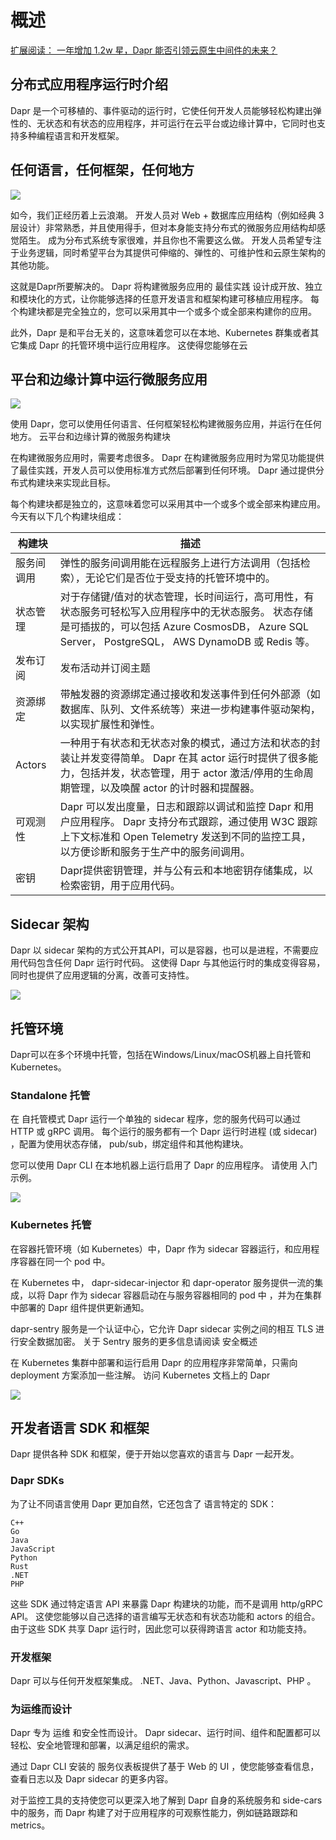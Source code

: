 # 概述

[扩展阅读： 一年增加 1.2w 星，Dapr 能否引领云原生中间件的未来？](/blog/1e414e7ad2fb68e8d5dc620a6)

## 分布式应用程序运行时介绍

Dapr 是一个可移植的、事件驱动的运行时，它使任何开发人员能够轻松构建出弹性的、无状态和有状态的应用程序，并可运行在云平台或边缘计算中，它同时也支持多种编程语言和开发框架。

## 任何语言，任何框架，任何地方

![](/overview/overview.png)

如今，我们正经历着上云浪潮。 开发人员对 Web + 数据库应用结构（例如经典 3 层设计）非常熟悉，并且使用得手，但对本身能支持分布式的微服务应用结构却感觉陌生。 成为分布式系统专家很难，并且你也不需要这么做。 开发人员希望专注于业务逻辑，同时希望平台为其提供可伸缩的、弹性的、可维护性和云原生架构的其他功能。

这就是Dapr所要解决的。 Dapr 将构建微服务应用的 最佳实践 设计成开放、独立和模块化的方式，让你能够选择的任意开发语言和框架构建可移植应用程序。 每个构建块都是完全独立的，您可以采用其中一个或多个或全部来构建你的应用。

此外，Dapr 是和平台无关的，这意味着您可以在本地、Kubernetes 群集或者其它集成 Dapr 的托管环境中运行应用程序。 这使得您能够在云

## 平台和边缘计算中运行微服务应用

![](/overview/building_blocks.png)

使用 Dapr，您可以使用任何语言、任何框架轻松构建微服务应用，并运行在任何地方。
云平台和边缘计算的微服务构建块

在构建微服务应用时，需要考虑很多。 Dapr 在构建微服务应用时为常见功能提供了最佳实践，开发人员可以使用标准方式然后部署到任何环境。 Dapr 通过提供分布式构建块来实现此目标。

每个构建块都是独立的，这意味着您可以采用其中一个或多个或全部来构建应用。 今天有以下几个构建块组成：

构建块 | 描述
---|---
服务间调用 | 弹性的服务间调用能在远程服务上进行方法调用（包括检索），无论它们是否位于受支持的托管环境中的。
状态管理 | 对于存储键/值对的状态管理，长时间运行，高可用性，有状态服务可轻松写入应用程序中的无状态服务。 状态存储是可插拔的，可以包括 Azure CosmosDB， Azure SQL Server， PostgreSQL， AWS DynamoDB 或 Redis 等。
发布订阅 | 发布活动并订阅主题
资源绑定 | 带触发器的资源绑定通过接收和发送事件到任何外部源（如数据库、队列、文件系统等）来进一步构建事件驱动架构，以实现扩展性和弹性。
Actors | 一种用于有状态和无状态对象的模式，通过方法和状态的封装让并发变得简单。 Dapr 在其 actor 运行时提供了很多能力，包括并发，状态管理，用于 actor 激活/停用的生命周期管理，以及唤醒 actor 的计时器和提醒器。
可观测性 | Dapr 可以发出度量，日志和跟踪以调试和监控 Dapr 和用户应用程序。 Dapr 支持分布式跟踪，通过使用 W3C 跟踪上下文标准和 Open Telemetry 发送到不同的监控工具，以方便诊断和服务于生产中的服务间调用。
密钥 | Dapr提供密钥管理，并与公有云和本地密钥存储集成，以检索密钥，用于应用代码。

## Sidecar 架构

Dapr 以 sidecar 架构的方式公开其API，可以是容器，也可以是进程，不需要应用代码包含任何 Dapr 运行时代码。 这使得 Dapr 与其他运行时的集成变得容易，同时也提供了应用逻辑的分离，改善可支持性。

![](/overview/overview-sidecar-model.png)

## 托管环境

Dapr可以在多个环境中托管，包括在Windows/Linux/macOS机器上自托管和Kubernetes。

### Standalone 托管

在 自托管模式 Dapr 运行一个单独的 sidecar 程序，您的服务代码可以通过 HTTP 或 gRPC 调用。 每个运行的服务都有一个 Dapr 运行时进程 (或 sidecar) ，配置为使用状态存储， pub/sub，绑定组件和其他构建块。

您可以使用 Dapr CLI 在本地机器上运行启用了 Dapr 的应用程序。 请使用 入门示例。

![](/overview/overview_standalone.png)

### Kubernetes 托管

在容器托管环境（如 Kubernetes）中，Dapr 作为 sidecar 容器运行，和应用程序容器在同一个 pod 中。

在 Kubernetes 中， dapr-sidecar-injector 和 dapr-operator 服务提供一流的集成，以将 Dapr 作为 sidecar 容器启动在与服务容器相同的 pod 中 ，并为在集群中部署的 Dapr 组件提供更新通知。

dapr-sentry 服务是一个认证中心，它允许 Dapr sidecar 实例之间的相互 TLS 进行安全数据加密。 关于 Sentry 服务的更多信息请阅读 安全概述

在 Kubernetes 集群中部署和运行启用 Dapr 的应用程序非常简单，只需向 deployment 方案添加一些注解。 访问 Kubernetes 文档上的 Dapr

![](/overview/overview_kubernetes.png)

## 开发者语言 SDK 和框架

Dapr 提供各种 SDK 和框架，便于开始以您喜欢的语言与 Dapr 一起开发。

### Dapr SDKs

为了让不同语言使用 Dapr 更加自然，它还包含了 语言特定的 SDK：

    C++
    Go
    Java
    JavaScript
    Python
    Rust
    .NET
    PHP

这些 SDK 通过特定语言 API 来暴露 Dapr 构建块的功能，而不是调用 http/gRPC API。 这使您能够以自己选择的语言编写无状态和有状态功能和 actors 的组合。 由于这些 SDK 共享 Dapr 运行时，因此您可以获得跨语言 actor 和功能支持。

### 开发框架

Dapr 可以与任何开发框架集成。 .NET、Java、Python、Javascript、PHP 。

### 为运维而设计

Dapr 专为 运维 和安全性而设计。 Dapr sidecar、运行时间、组件和配置都可以轻松、安全地管理和部署，以满足组织的需求。

通过 Dapr CLI 安装的 服务仪表板提供了基于 Web 的 UI ，使您能够查看信息，查看日志以及 Dapr sidecar 的更多内容。

对于监控工具的支持使您可以更深入地了解到 Dapr 自身的系统服务和 side-cars 中的服务，而 Dapr 构建了对于应用程序的可观察性能力，例如链路跟踪和 metrics。


